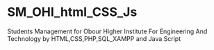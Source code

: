 # SM_OHI_html_CSS_Js
 Students Management for Obour Higher Institute For Engineering And Technology by HTML,CSS,PHP,SQL_XAMPP and Java Script
